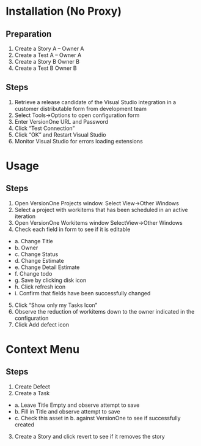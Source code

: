 # Installation (No Proxy)

## Preparation

1. Create a Story A – Owner A
2. Create a Test A – Owner A
3. Create a Story B Owner B
4. Create a Test B Owner B

## Steps

1. Retrieve a release candidate of the Visual Studio integration in a customer distributable form from development team
2. Select Tools->Options to open configuration form
3. Enter VersionOne URL and Password
4. Click “Test Connection”
5. Click “OK” and Restart Visual Studio
6. Monitor Visual Studio for errors loading extensions

# Usage

## Steps

1. Open VersionOne Projects window. Select View->Other Windows
2. Select a project with workitems that has been scheduled in an active iteration
3. Open VersionOne Workitems window SelectView->Other Windows
4. Check each field in form to see if it is editable
  * a. Change Title
  * b. Owner
  * c. Change Status
  * d. Change Estimate
  * e. Change Detail Estimate
  * f. Change todo 
  * g. Save by clicking disk icon
  * h. Click refresh icon
  * i. Confirm that fields have been successfully changed
5. Click “Show only my Tasks Icon”
6. Observe the reduction of workitems down to the owner indicated in the configuration
7. Click Add defect icon

# Context Menu

## Steps

1. Create Defect
2. Create a Task
  * a. Leave Title Empty and observe attempt to save
  * b. Fill in Title and observe attempt to save
  * c. Check this asset in b. against VersionOne to see if successfully created
3. Create a Story and click revert to see if it removes the story
